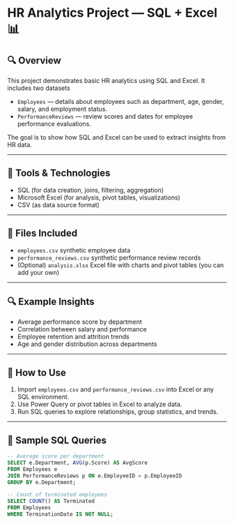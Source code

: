 # HR Analytics Project — SQL + Excel 📊

## 🔍 Overview
This project demonstrates basic HR analytics using SQL and Excel. It includes two datasets
- `Employees` — details about employees such as department, age, gender, salary, and employment status.
- `PerformanceReviews` — review scores and dates for employee performance evaluations.

The goal is to show how SQL and Excel can be used to extract insights from HR data.

---

## 🧰 Tools & Technologies
- SQL (for data creation, joins, filtering, aggregation)
- Microsoft Excel (for analysis, pivot tables, visualizations)
- CSV (as data source format)

---

## 📁 Files Included
- `employees.csv` synthetic employee data
- `performance_reviews.csv` synthetic performance review records
- (Optional) `analysis.xlsx` Excel file with charts and pivot tables (you can add your own)

---

## 🔍 Example Insights
- Average performance score by department
- Correlation between salary and performance
- Employee retention and attrition trends
- Age and gender distribution across departments

---

## 📝 How to Use
1. Import `employees.csv` and `performance_reviews.csv` into Excel or any SQL environment.
2. Use Power Query or pivot tables in Excel to analyze data.
3. Run SQL queries to explore relationships, group statistics, and trends.

---

## 📌 Sample SQL Queries
```sql
-- Average score per department
SELECT e.Department, AVG(p.Score) AS AvgScore
FROM Employees e
JOIN PerformanceReviews p ON e.EmployeeID = p.EmployeeID
GROUP BY e.Department;

-- Count of terminated employees
SELECT COUNT() AS Terminated
FROM Employees
WHERE TerminationDate IS NOT NULL;
